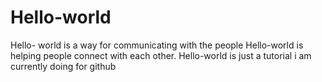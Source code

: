 # Hello-world
Hello- world is a way for communicating with the people
Hello-world is helping people connect with each other.
Hello-world is just a tutorial i am currently doing for github
